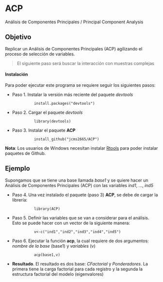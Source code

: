 # ACP

Análisis de Componentes Principales / Principal Component Analysis


## Objetivo

Replicar un Análisis de Componentes Principales (ACP) agilizando el proceso de selección de variables. 
> El siguiente paso será buscar la interacción con muestras complejas



#### Instalación

Para poder ejecutar este programa se requiere seguir los siguientes pasos:

+ Paso 1. Instalar la versión más reciente del paquete _devtools_

    ```
              install.packages("devtools")
    ```

+ Paso 2. Cargar el paquete _devtools_

    ```
              library(devtools)
    ```

+ Paso 3. Instalar el paquete **ACP**

    ```
              install_github("jcms2665/ACP")
    ```

**Nota**: Los usuarios de Windows necesitan instalar [Rtools](https://cran.r-project.org/bin/windows/Rtools/) para poder instalar  paquetes de Github.







## Ejemplo

Supongamos que se tiene una base llamada _base1_ y se quiere hacer un Análisis de Componentes Principales (ACP) con las variables  _ind1_, ..., _ind5_


+ Paso 4. Una vez instalado el paquete (paso 3) **ACP**, se debe de cargar la librería:

    ```
              library(ACP)
    ```

+ Paso 5. Definir las variables que se van a considerar para el análisis. Esto se puede hacer con un vector de la siguiente manera:

    ```
              v<-c("ind1","ind2","ind3","ind4","ind5")
    ```

+ Paso 6. Ejecutar la función  **acp**, la cual requiere de dos argumentos: _nombre de la base_ (base1) y _variables_ (v)

    ```
              acp(base1,v)
    ```

+ **Resultado**. El resultado es dos base: _CFactorial_ y _Ponderadores_. La primera tiene la carga factorial para cada registro y la segunda la estructura factorial del modelo (eigenvalores)

